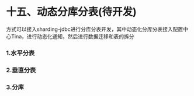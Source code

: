 # 十五、动态分库分表(待开发)

方式可以接入sharding-jdbc进行分库分表开发，其中动态化分库分表接入配置中心Tina，进行动态化通知，然后进行数据迁移和表的拆分
<a name="d2027c8d"></a>
<h3 id="水平分表">1.水平分表</h3>

<a name="5e814c20"></a>

<h3 id="垂直分表">2.垂直分表</h3>

<a name="ebe15985"></a>

<h3 id="分库">3.分库</h3>

